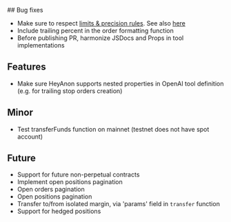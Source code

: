 ## Bug fixes

- Make sure to respect [limits & precision rules](https://docs.ccxt.com/#/README?id=notes-on-precision-and-limits). See also [here](https://github.com/webcerebrium/java-binance-api/issues/7#issuecomment-1076805294)
- Include trailing percent in the order formatting function
- Before publishing PR, harmonize JSDocs and Props in tool implementations

## Features

- Make sure HeyAnon supports nested properties in OpenAI tool definition (e.g. for trailing stop orders creation)

## Minor

- Test transferFunds function on mainnet (testnet does not have spot account)

## Future

- Support for future non-perpetual contracts
- Implement open positions pagination
- Open orders pagination
- Open positions pagination
- Transfer to/from isolated margin, via 'params' field in `transfer` function
- Support for hedged positions
